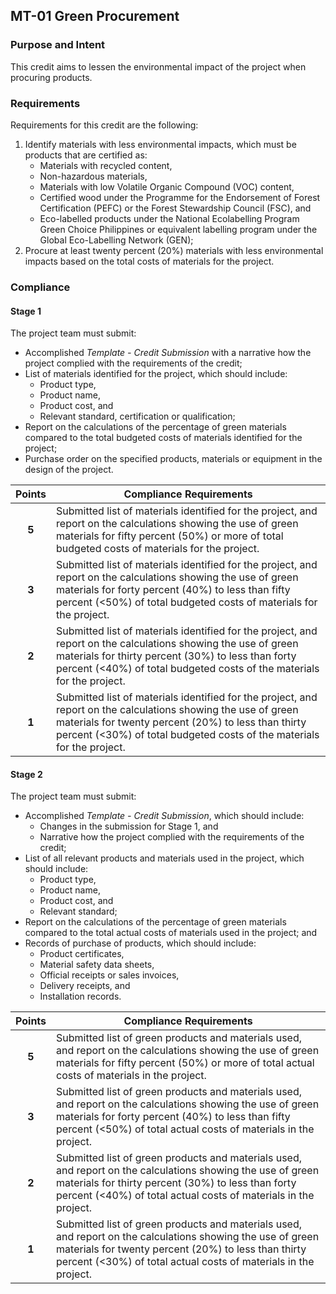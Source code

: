## MT-01  Green Procurement
### Purpose and Intent
This credit aims to lessen the environmental impact of the project when procuring products.

### Requirements
Requirements for this credit are the following:

1. Identify materials with less environmental impacts, which must be products that are certified as:
    * Materials with recycled content,
    * Non-hazardous materials,
    * Materials with low Volatile Organic Compound (VOC) content,
    * Certified wood under the Programme for the Endorsement of Forest Certification (PEFC) or the Forest Stewardship Council (FSC), and
    * Eco-labelled products under the National Ecolabelling Program Green Choice Philippines or equivalent labelling program under the Global Eco-Labelling Network (GEN);
2. Procure at least twenty percent (20%) materials with less environmental impacts based on the total costs of materials for the project.

### Compliance
#### Stage 1
The project team must submit:

* Accomplished _Template - Credit Submission_ with a narrative how the project complied with the requirements of the credit;
* List of materials identified for the project, which should include:
    * Product type,
    * Product name,
    * Product cost, and
    * Relevant standard, certification or qualification;
* Report on the calculations of the percentage of green materials compared to the total budgeted costs of materials identified for the project;
* Purchase order on the specified products, materials or equipment in the design of the project.

| Points | Compliance Requirements |
|:------:|-------------------------|
| **5**  | Submitted list of materials identified for the project, and report on the calculations showing the use of green materials for fifty percent (50%) or more of total budgeted costs of materials for the project. |
| **3**  | Submitted list of materials identified for the project, and report on the calculations showing the use of green materials for forty percent (40%) to less than fifty percent (<50%) of total budgeted costs of materials for the project. |
| **2**  | Submitted list of materials identified for the project, and report on the calculations showing the use of green materials for thirty percent (30%) to less than forty percent (<40%) of total budgeted costs of the materials for the project. |
| **1**  | Submitted list of materials identified for the project, and report on the calculations showing the use of green materials for twenty percent (20%) to less than thirty percent (<30%) of total budgeted costs of the materials for the project. |

#### Stage 2
The project team must submit:

* Accomplished _Template - Credit Submission_, which should include:
    * Changes in the submission for Stage 1, and
    * Narrative how the project complied with the requirements of the credit;
* List of all relevant products and materials used in the project, which should include:
    * Product type,
    * Product name,
    * Product cost, and
    * Relevant standard;
* Report on the calculations of the percentage of green materials compared to the total actual costs of materials used in the project; and
* Records of purchase of products, which should include:
    * Product certificates,
    * Material safety data sheets,
    * Official receipts or sales invoices,
    * Delivery receipts, and
    * Installation records.

| Points | Compliance Requirements |
|:------:|-------------------------|
| **5**  | Submitted list of green products and materials used, and report on the calculations showing the use of green materials for fifty percent (50%) or more of total actual costs of materials in the project. |
| **3**  | Submitted list of green products and materials used, and report on the calculations showing the use of green materials for forty percent (40%) to less than fifty percent (<50%) of total actual costs of materials in the project. |
| **2**  | Submitted list of green products and materials used, and report on the calculations showing the use of green materials for thirty percent (30%) to less than forty percent (<40%) of total actual costs of materials in the project. |
| **1**  | Submitted list of green products and materials used, and report on the calculations showing the use of green materials for twenty percent (20%) to less than thirty percent (<30%) of total actual costs of materials in the project. |
